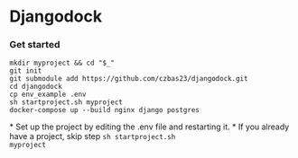 # Djangodock

### Get started

    mkdir myproject && cd "$_"
    git init
    git submodule add https://github.com/czbas23/djangodock.git
    cd djangodock
    cp env_example .env
    sh startproject.sh myproject
    docker-compose up --build nginx django postgres

\* Set up the project by editing the .env file and restarting it.
\* If you already have a project, skip step <code>sh startproject.sh myproject</code>

